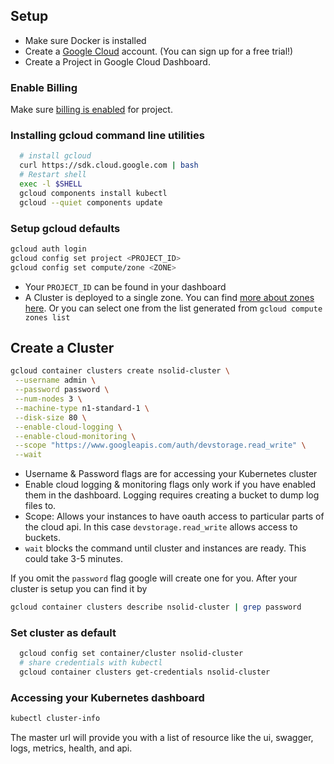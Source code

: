 ## Setup

* Make sure Docker is installed
* Create a [Google Cloud](https://cloud.google.com/) account. (You can sign up for a free trial!)
* Create a Project in Google Cloud Dashboard.

### Enable Billing

Make sure [billing is enabled](https://support.google.com/cloud/answer/6293499#enable-billing) for project.

### Installing gcloud command line utilities

```bash
  # install gcloud
  curl https://sdk.cloud.google.com | bash
  # Restart shell
  exec -l $SHELL
  gcloud components install kubectl
  gcloud --quiet components update
```

### Setup gcloud defaults

```bash
gcloud auth login
gcloud config set project <PROJECT_ID>
gcloud config set compute/zone <ZONE>
```

* Your `PROJECT_ID` can be found in your dashboard
* A Cluster is deployed to a single zone. You can find [more about zones here](https://cloud.google.com/compute/docs/zones?hl=en). Or you can select one from the list generated from `gcloud compute zones list`

## Create a Cluster

```bash
gcloud container clusters create nsolid-cluster \
 --username admin \
 --password password \
 --num-nodes 3 \
 --machine-type n1-standard-1 \
 --disk-size 80 \
 --enable-cloud-logging \
 --enable-cloud-monitoring \
 --scope "https://www.googleapis.com/auth/devstorage.read_write" \
 --wait
```

* Username & Password flags are for accessing your Kubernetes cluster
* Enable cloud logging & monitoring flags only work if you have enabled them in the dashboard. Logging requires creating a bucket to dump log files to.
* Scope: Allows your instances to have oauth access to particular parts of the cloud api. In this case `devstorage.read_write` allows access to buckets.
* `wait` blocks the command until cluster and instances are ready. This could take 3-5 minutes.

If you omit the `password` flag google will create one for you. After your cluster is setup you can find it by

```bash
gcloud container clusters describe nsolid-cluster | grep password
```

### Set cluster as default

```bash
  gcloud config set container/cluster nsolid-cluster
  # share credentials with kubectl
  gcloud container clusters get-credentials nsolid-cluster
```

### Accessing your Kubernetes dashboard

```bash
kubectl cluster-info
```
The master url will provide you with a list of resource like the ui, swagger, logs, metrics, health, and api.
